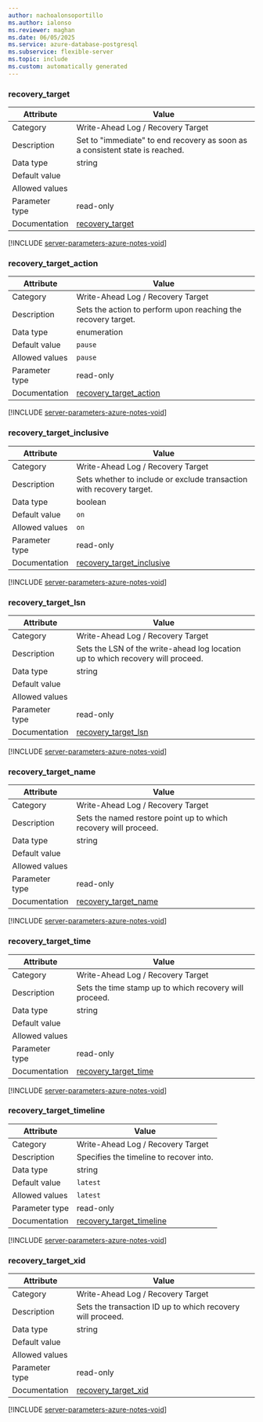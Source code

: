 ```yaml
---
author: nachoalonsoportillo
ms.author: ialonso
ms.reviewer: maghan
ms.date: 06/05/2025
ms.service: azure-database-postgresql
ms.subservice: flexible-server
ms.topic: include
ms.custom: automatically generated
---
```

### recovery_target

| Attribute | Value |
| --- | --- |
| Category | Write-Ahead Log / Recovery Target |
| Description | Set to \"immediate\" to end recovery as soon as a consistent state is reached. |
| Data type | string |
| Default value | |
| Allowed values | |
| Parameter type | read-only |
| Documentation | [recovery_target](https://www.postgresql.org/docs/12/runtime-config-wal.html#GUC-RECOVERY-TARGET) |


[!INCLUDE [server-parameters-azure-notes-void](./server-parameters-azure-notes-void.md)]



### recovery_target_action

| Attribute | Value |
| --- | --- |
| Category | Write-Ahead Log / Recovery Target |
| Description | Sets the action to perform upon reaching the recovery target. |
| Data type | enumeration |
| Default value | `pause` |
| Allowed values | `pause` |
| Parameter type | read-only |
| Documentation | [recovery_target_action](https://www.postgresql.org/docs/12/runtime-config-wal.html#GUC-RECOVERY-TARGET-ACTION) |


[!INCLUDE [server-parameters-azure-notes-void](./server-parameters-azure-notes-void.md)]



### recovery_target_inclusive

| Attribute | Value |
| --- | --- |
| Category | Write-Ahead Log / Recovery Target |
| Description | Sets whether to include or exclude transaction with recovery target. |
| Data type | boolean |
| Default value | `on` |
| Allowed values | `on` |
| Parameter type | read-only |
| Documentation | [recovery_target_inclusive](https://www.postgresql.org/docs/12/runtime-config-wal.html#GUC-RECOVERY-TARGET-INCLUSIVE) |


[!INCLUDE [server-parameters-azure-notes-void](./server-parameters-azure-notes-void.md)]



### recovery_target_lsn

| Attribute | Value |
| --- | --- |
| Category | Write-Ahead Log / Recovery Target |
| Description | Sets the LSN of the write-ahead log location up to which recovery will proceed. |
| Data type | string |
| Default value | |
| Allowed values | |
| Parameter type | read-only |
| Documentation | [recovery_target_lsn](https://www.postgresql.org/docs/12/runtime-config-wal.html#GUC-RECOVERY-TARGET-LSN) |


[!INCLUDE [server-parameters-azure-notes-void](./server-parameters-azure-notes-void.md)]



### recovery_target_name

| Attribute | Value |
| --- | --- |
| Category | Write-Ahead Log / Recovery Target |
| Description | Sets the named restore point up to which recovery will proceed. |
| Data type | string |
| Default value | |
| Allowed values | |
| Parameter type | read-only |
| Documentation | [recovery_target_name](https://www.postgresql.org/docs/12/runtime-config-wal.html#GUC-RECOVERY-TARGET-NAME) |


[!INCLUDE [server-parameters-azure-notes-void](./server-parameters-azure-notes-void.md)]



### recovery_target_time

| Attribute | Value |
| --- | --- |
| Category | Write-Ahead Log / Recovery Target |
| Description | Sets the time stamp up to which recovery will proceed. |
| Data type | string |
| Default value | |
| Allowed values | |
| Parameter type | read-only |
| Documentation | [recovery_target_time](https://www.postgresql.org/docs/12/runtime-config-wal.html#GUC-RECOVERY-TARGET-TIME) |


[!INCLUDE [server-parameters-azure-notes-void](./server-parameters-azure-notes-void.md)]



### recovery_target_timeline

| Attribute | Value |
| --- | --- |
| Category | Write-Ahead Log / Recovery Target |
| Description | Specifies the timeline to recover into. |
| Data type | string |
| Default value | `latest` |
| Allowed values | `latest` |
| Parameter type | read-only |
| Documentation | [recovery_target_timeline](https://www.postgresql.org/docs/12/runtime-config-wal.html#GUC-RECOVERY-TARGET-TIMELINE) |


[!INCLUDE [server-parameters-azure-notes-void](./server-parameters-azure-notes-void.md)]



### recovery_target_xid

| Attribute | Value |
| --- | --- |
| Category | Write-Ahead Log / Recovery Target |
| Description | Sets the transaction ID up to which recovery will proceed. |
| Data type | string |
| Default value | |
| Allowed values | |
| Parameter type | read-only |
| Documentation | [recovery_target_xid](https://www.postgresql.org/docs/12/runtime-config-wal.html#GUC-RECOVERY-TARGET-XID) |


[!INCLUDE [server-parameters-azure-notes-void](./server-parameters-azure-notes-void.md)]



